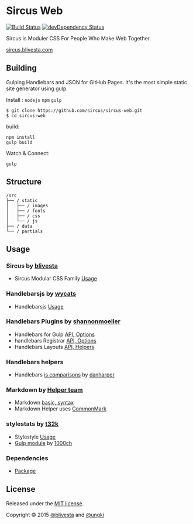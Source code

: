 # Sircus Web

[![Build Status](https://img.shields.io/travis/sircus/sircus/master.svg?style=flat)](https://travis-ci.org/sircus/sircus)
[![devDependency Status](https://david-dm.org/sircus/sircus/dev-status.svg)](https://david-dm.org/sircus/sircus#info=devDependencies)

Sircus is Moduler CSS For People Who Make Web Together.

[sircus.blivesta.com](http://sircus.blivesta.com/)

## Building

Gulping Handlebars and JSON for GitHub Pages. It's the most simple static site generator using gulp.

Install : `nodejs` `npm` `gulp`

```
$ git clone https://github.com/sircus/sircus-web.git
$ cd sircus-web
```

build:

```
npm install
gulp build
```

Watch & Connect:

```
gulp
```

## Structure

```
/src
├── / static
│   ├── / images
│   ├── / fonts
│   ├── / css
│   └── / js
├── / data
└── / partials
```

## Usage

### Sircus by [blivesta](https://github.com/sircus)

- Sircus Modular CSS Family [Usage](https://github.com/sircus/sircus)

### Handlebarsjs by [wycats](https://github.com/wycats)

- Handlebarsjs [Usage](https://github.com/wycats/handlebars.js)

### Handlebars Plugins by [shannonmoeller](https://github.com/shannonmoeller)

- Handlebars for Gulp  [API, Options](https://github.com/shannonmoeller/gulp-hb)
- handlebars Registrar [API, Options](https://github.com/shannonmoeller/handlebars-registrar)
- Handlebars Layouts [API, Helpers](https://github.com/shannonmoeller/handlebars-layouts)

### Handlebars helpers

- Handlebars [is comparisons](https://github.com/danharper/Handlebars-Helpers) by [danharper](https://github.com/danharper/)

### Markdown by [Helper team](https://github.com/helpers)

- Markdown [basic, syntax](http://daringfireball.net/projects/markdown/)
- Markdown Helper uses [CommonMark](https://github.com/jgm/CommonMark)

### stylestats by [t32k](https://github.com/t32k/)

- Stylestyle [Usage](https://github.com/t32k/stylestats)
- [Gulp module](https://github.com/1000ch/gulp-stylestats) by [1000ch](https://github.com/1000ch)

### Dependencies

- [Package](https://github.com/sircus/sircus-web/blob/master/package.json)

## License
Released under the [MIT license](https://github.com/sircus/license/blob/master/LICENSE).

Copyright &copy; 2015 [@blivesta](https://github.com/blivesta) and [@ungki](https://github.com/ungki)
